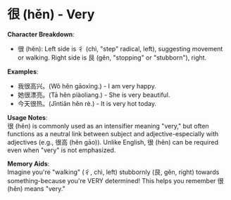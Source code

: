 # **很 (hěn) - Very**

**Character Breakdown**:  
- 很 (hěn): Left side is 彳 (chì, "step" radical, left), suggesting movement or walking. Right side is 艮 (gěn, "stopping" or "stubborn"), right.

**Examples**:  
- 我很高兴。(Wǒ hěn gāoxìng.) - I am very happy.  
- 她很漂亮。(Tā hěn piàoliang.) - She is very beautiful.  
- 今天很热。(Jīntiān hěn rè.) - It is very hot today.

**Usage Notes**:  
很 (hěn) is commonly used as an intensifier meaning "very," but often functions as a neutral link between subject and adjective-especially with adjectives (e.g., 很高 (hěn gāo)). Unlike English, 很 (hěn) can be required even when "very" is not emphasized.

**Memory Aids**:  
Imagine you're "walking" (彳, chì, left) stubbornly (艮, gěn, right) towards something-because you're VERY determined! This helps you remember 很 (hěn) means "very."